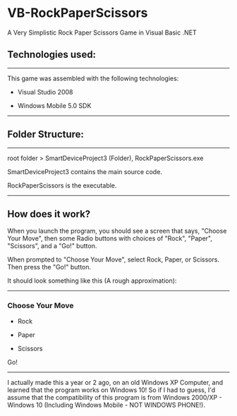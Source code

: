 # VB-RockPaperScissors
A Very Simplistic Rock Paper Scissors Game in Visual Basic .NET

## Technologies used:

---------------------------------------------------------------------------------------------------------

This game was assembled with the following technologies:

* Visual Studio 2008

* Windows Mobile 5.0 SDK

---------------------------------------------------------------------------------------------------------

## Folder Structure:

---------------------------------------------------------------------------------------------------------

root folder > SmartDeviceProject3 (Folder), RockPaperScissors.exe 

SmartDeviceProject3 contains the main source code.

RockPaperScissors is the executable.  

---------------------------------------------------------------------------------------------------------

## How does it work?

When you launch the program, you should see a screen that says, "Choose Your Move", then some Radio buttons with choices of "Rock", "Paper", "Scissors", and a "Go!" button.  

When prompted to "Choose Your Move", select Rock, Paper, or Scissors.  Then press the "Go!" button.

It should look something like this (A rough approximation):

---------------------------------------------------------------------------------------------------------

### Choose Your Move

* Rock

* Paper

* Scissors


        
Go!
         
---------------------------------------------------------------------------------------------------------

I actually made this a year or 2 ago, on an old Windows XP Computer, and learned that the program works on Windows 10!  So if I had to guess, I'd assume that the compatibility of this program is from Windows 2000/XP - Windows 10 (Including Windows Mobile - NOT WINDOWS PHONE!).  
